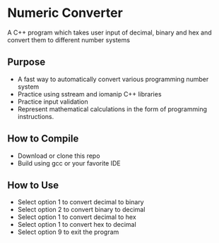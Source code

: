 # Numeric Converter
A C++ program which takes user input of decimal, binary and hex and
convert them to different number systems

## Purpose
* A fast way to automatically convert various programming number system
* Practice using sstream and iomanip C++ libraries
* Practice input validation
* Represent mathematical calculations in the form of programming instructions.

## How to Compile
* Download or clone this repo
* Build using gcc or your favorite IDE

## How to Use
* Select option 1 to convert decimal to binary
* Select option 2 to convert binary to decimal
* Select option 1 to convert decimal to hex
* Select option 1 to convert hex to decimal
* Select option 9 to exit the program
